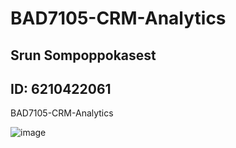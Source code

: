 # BAD7105-CRM-Analytics
## Srun Sompoppokasest
## ID: 6210422061
BAD7105-CRM-Analytics

![image](https://user-images.githubusercontent.com/88968324/145431553-bc978c0d-9832-4d1a-8b11-131ddac26412.png)
